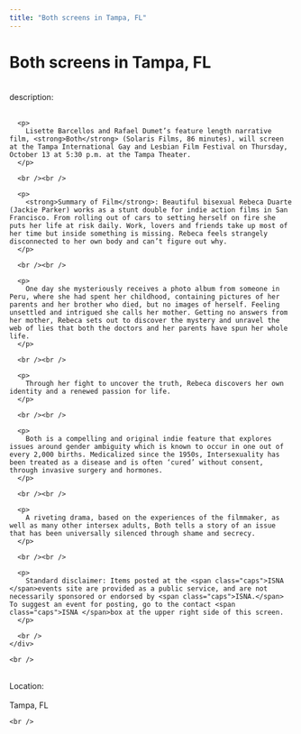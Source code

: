 ```yaml
---
title: "Both screens in Tampa, FL"
---
```


# Both screens in Tampa, FL

<div class="flexinode-body flexinode-2">
  <div class="flexinode-textarea-1">
    <div class="form-item">
      <br /> <label>description:</label><br /><br /> 
      
      <p>
        Lisette Barcellos and Rafael Dumet’s feature length narrative film, <strong>Both</strong> (Solaris Films, 86 minutes), will screen at the Tampa International Gay and Lesbian Film Festival on Thursday, October 13 at 5:30 p.m. at the Tampa Theater.
      </p>
      
      <br /><br />
      
      <p>
        <strong>Summary of Film</strong>: Beautiful bisexual Rebeca Duarte (Jackie Parker) works as a stunt double for indie action films in San Francisco. From rolling out of cars to setting herself on fire she puts her life at risk daily. Work, lovers and friends take up most of her time but inside something is missing. Rebeca feels strangely disconnected to her own body and can’t figure out why.
      </p>
      
      <br /><br />
      
      <p>
        One day she mysteriously receives a photo album from someone in Peru, where she had spent her childhood, containing pictures of her parents and her brother who died, but no images of herself. Feeling unsettled and intrigued she calls her mother. Getting no answers from her mother, Rebeca sets out to discover the mystery and unravel the web of lies that both the doctors and her parents have spun her whole life.
      </p>
      
      <br /><br />
      
      <p>
        Through her fight to uncover the truth, Rebeca discovers her own identity and a renewed passion for life.
      </p>
      
      <br /><br />
      
      <p>
        Both is a compelling and original indie feature that explores issues around gender ambiguity which is known to occur in one out of every 2,000 births. Medicalized since the 1950s, Intersexuality has been treated as a disease and is often ‘cured’ without consent, through invasive surgery and hormones.
      </p>
      
      <br /><br />
      
      <p>
        A riveting drama, based on the experiences of the filmmaker, as well as many other intersex adults, Both tells a story of an issue that has been universally silenced through shame and secrecy.
      </p>
      
      <br /><br />
      
      <p>
        Standard disclaimer: Items posted at the <span class="caps">ISNA </span>events site are provided as a public service, and are not necessarily sponsored or endorsed by <span class="caps">ISNA.</span> To suggest an event for posting, go to the contact <span class="caps">ISNA </span>box at the upper right side of this screen.
      </p>
      
      <br />
    </div>
    
    <br />
  </div>
  
  <div class="flexinode-textfield-2">
    <div class="form-item">
      <br /> <label>Location:</label><br /><br /> Tampa, FL<br />
    </div>
    
    <br />
  </div>
</div>